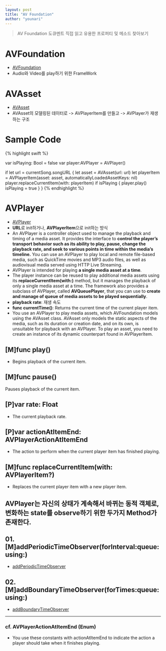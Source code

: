 ```yaml
---
layout: post
title: "AV Foundation"
author: "younari"
---
```

> AV Foundation 도큐멘트 직접 읽고 유용한 프로퍼티 및 메소드 찾아보기

# AVFoundation
- [AVFoundation](https://developer.apple.com/documentation/avfoundation)
- Audio와 Video를 play하기 위한 FrameWork

# AVAsset 
- [AVAsset](https://developer.apple.com/documentation/avfoundation/avasset)
- AVAsset의 모델링된 데이터로 -> AVPlayerItem를 만들고 -> AVPlayer가 재생하는 구조

# Sample Code

{% highlight swift %}

var isPlaying: Bool = false
var player:AVPlayer = AVPlayer()    
    
if let url = currentSong.songURL
{
    let asset = AVAsset(url: url)
    let playerItem = AVPlayerItem(asset: asset, automaticallyLoadedAssetKeys: nil)
    player.replaceCurrentItem(with: playerItem)
    if isPlaying {
        player.play()
        isPlaying = true
    }
}
{% endhighlight %}


# AVPlayer
- [AVPlayer](https://developer.apple.com/documentation/avfoundation/avplayer)
- **URL**로 init하거나, **AVPlayerItem**으로 init하는 방식
- An AVPlayer is a controller object used to manage the playback and timing of a media asset. It provides the interface to **control the player’s transport behavior such as its ability to play, pause, change the playback rate, and seek to various points in time within the media’s timeline.** You can use an AVPlayer to play local and remote file-based media, such as QuickTime movies and MP3 audio files, as well as audiovisual media served using HTTP Live Streaming.
- AVPlayer is intended for playing **a single media asset at a time**. 
- The player instance can be reused to play additional media assets using its **replaceCurrentItem(with:)** method, but it manages the playback of only a single media asset at a time. The framework also provides a subclass of AVPlayer, called **AVQueuePlayer**, that you can use to **create and manage of queue of media assets to be played sequentially**.
- **playback rate**: 재생 속도
- **func currentTime()**: Returns the current time of the current player item.
- You use an AVPlayer to play media assets, which AVFoundation models using the AVAsset class. AVAsset only models the static aspects of the media, such as its duration or creation date, and on its own, is unsuitable for playback with an AVPlayer. To play an asset, you need to create an instance of its dynamic counterpart found in AVPlayerItem.


## [M]func play()
- Begins playback of the current item.

## [M]func pause()
Pauses playback of the current item.

## [P]var rate: Float
- The current playback rate.

## [P]var actionAtItemEnd: AVPlayerActionAtItemEnd
- The action to perform when the current player item has finished playing.

## [M]func replaceCurrentItem(with: AVPlayerItem?)
- Replaces the current player item with a new player item.

## AVPlayer는 자신의 상태가 계속해서 바뀌는 동적 객체로, 변화하는 state를 observe하기 위한 두가지 Method가 존재한다.

## 01. [M]addPeriodicTimeObserver(forInterval:queue:using:)
- [addPeriodicTimeObserver](https://developer.apple.com/documentation/avfoundation/avplayer/1385829-addperiodictimeobserver)

## 02. [M]addBoundaryTimeObserver(forTimes:queue:using:)
- [addBoundaryTimeObserver](https://developer.apple.com/documentation/avfoundation/avplayer/1388027-addboundarytimeobserver)

<hr>

### cf. AVPlayerActionAtItemEnd (Enum)
- You use these constants with actionAtItemEnd to indicate the action a player should take when it finishes playing.